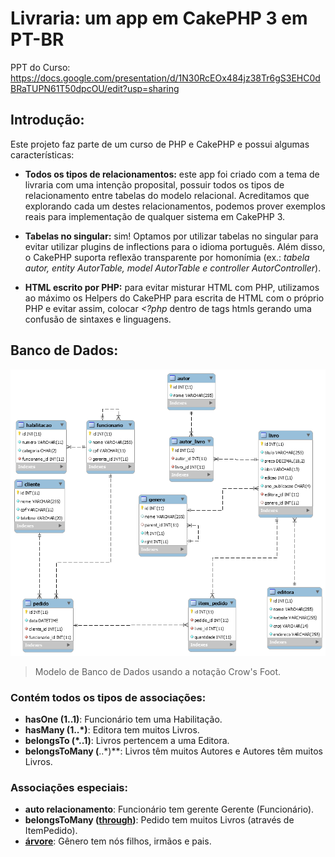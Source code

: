 # Livraria: um app em CakePHP 3 em PT-BR

PPT do Curso: https://docs.google.com/presentation/d/1N30RcEOx484jz38Tr6gS3EHC0dBRaTUPN61T50dpcOU/edit?usp=sharing

## Introdução:

Este projeto faz parte de um curso de PHP e CakePHP e possui algumas características:

 - **Todos os tipos de relacionamentos:** este app foi criado com a tema de livraria com uma intenção proposital, possuir todos os tipos de relacionamento entre tabelas do modelo relacional. Acreditamos que explorando cada um destes relacionamentos, podemos prover exemplos reais para implementação de qualquer sistema em CakePHP 3.

 - **Tabelas no singular:** sim! Optamos por utilizar tabelas no singular
   para evitar utilizar plugins de inflections para o idioma português.
   Além disso, o CakePHP suporta reflexão transparente por homonímia
   (ex.: *tabela autor, entity AutorTable, model AutorTable e controller
   AutorController*).
   
 - **HTML escrito por PHP:** para evitar misturar HTML com PHP, utilizamos ao máximo os Helpers do CakePHP para escrita de HTML com o próprio PHP e evitar assim, colocar *<?php* dentro de tags htmls gerando uma confusão de sintaxes e linguagens.
   

## Banco de Dados:

![](https://github.com/celsowm/livraria-cakephp-pt-br/blob/master/model/livraria_model.png)

> Modelo de Banco de Dados usando a notação Crow's Foot.

### Contém todos os tipos de associações: 

- **hasOne (1..1)**: Funcionário tem uma Habilitação.
- **hasMany (1..*)**: Editora tem muitos Livros.
- **belongsTo (*..1)**: Livros pertencem a uma Editora.
- **belongsToMany (**..*)**: Livros têm muitos Autores e Autores têm muitos Livros.


### Associações especiais:

- **auto relacionamento**: Funcionário tem gerente Gerente (Funcionário).
- **belongsToMany ([through](https://book.cakephp.org/3.0/en/orm/associations.html#using-the-through-option))**: Pedido tem muitos Livros (através de ItemPedido).
- **[árvore](https://book.cakephp.org/3.0/en/orm/behaviors/tree.html)**: Gênero tem nós filhos, irmãos e pais.


